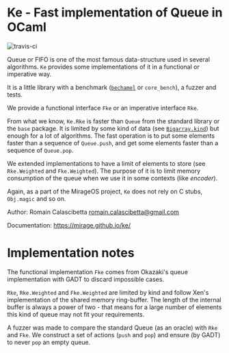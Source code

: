 Ke - Fast implementation of Queue in OCaml
==========================================

![travis-ci](https://travis-ci.org/mirage/ke.svg?banch=master)

Queue or FIFO is one of the most famous data-structure used in several
algorithms. `Ke` provides some implementations of it in a functional or
imperative way.

It is a little library with a benchmark
([`bechamel`](https://github.com/dinosaure/bechamel.git) or `core_bench`),
a fuzzer and tests.

We provide a functional interface `Fke` or an imperative interface `Rke`.

From what we know, `Ke.Rke` is faster than `Queue` from the
standard library or the `base` package. It is limited by some kind of data (see
[`Bigarray.kind`]()) but enough for a lot of algorithms. The fast
operation is to put some elements faster than a sequence of `Queue.push`, and
get some elements faster than a sequence of `Queue.pop`.

We extended implementations to have a limit of elements to store (see
`Rke.Weighted` and `Fke.Weighted`). The purpose of it is to limit memory
consumption of the queue when we use it in some contexts (like _encoder_).

Again, as a part of the MirageOS project, `Ke` does not rely on C stubs,
`Obj.magic` and so on.

Author: Romain Calascibetta <romain.calascibetta@gmail.com>

Documentation: https://mirage.github.io/ke/

Implementation notes
====================

The functional implementation `Fke` comes from Okazaki's queue
implementation with GADT to discard impossible cases.

`Rke`, `Rke.Weighted` and `Fke.Weighted` are limited by kind and follow Xen's
implementation of the shared memory ring-buffer. The length of the internal buffer
is always a power of two - that means for a large number of elements
this kind of queue may not fit your requirements.

A fuzzer was made to compare the standard Queue (as an oracle) with `Rke` and
`Fke`. We construct a set of actions (`push` and `pop`) and ensure (by GADT) to
never `pop` an empty queue.
